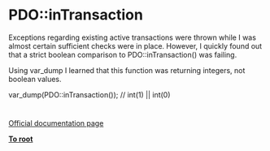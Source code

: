 # PDO::inTransaction





Exceptions regarding existing active transactions were thrown while I was almost certain sufficient checks were in place.
However, I quickly found out that a strict boolean comparison to PDO::inTransaction() was failing.

Using var_dump I learned that this function was returning integers, not boolean values.

var_dump(PDO::inTransaction()); // int(1) || int(0)

  

#

[Official documentation page](https://www.php.net/manual/en/pdo.intransaction.php)

**[To root](/README.md)**
